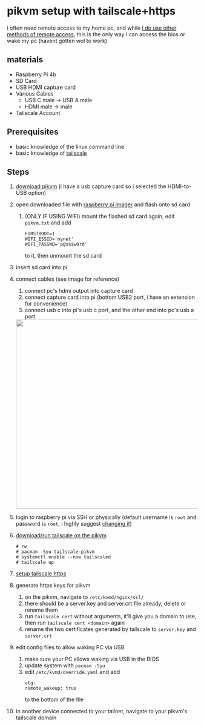 # pikvm setup with tailscale+https
i often need remote access to my home pc, and while [i do use other methods of remote access](./README.md), this is the only way i can access the bios or wake my pc (havent gotten wol to work)

## materials
- Raspberry Pi 4b
- SD Card
- USB HDMI capture card
- Various Cables
  - USB C male -> USB A male
  - HDMI male -> male
- Tailscale Account

## Prerequisites
- basic knowledge of the linux command line
- basic knowledge of [tailscale](https://tailscale.com/kb/start/)

## Steps
1. [download pikvm](https://pikvm.org/download/) (i have a usb capture card so i selected the HDMI-to-USB option)
2. open downloaded file with [raspberry pi imager](https://www.raspberrypi.com/software/) and flash onto sd card
   1. (ONLY IF USING WIFI) mount the flashed sd card again, edit `pikvm.txt` and add 
      ```
      FIRSTBOOT=1
      WIFI_ESSID='mynet'
      WIFI_PASSWD='p@s$$w0rd'
      ```
      to it, then unmount the sd card 
3. insert sd card into pi
4. connect cables (see image for reference)
   1. connect pc's hdmi output into capture card
   2. connect capture card into pi (bottom USB2 port, i have an extension for convenience)
   3. connect usb c into pi's usb c port, and the other end into pc's usb a port
   <img src="./media/pikvm.jpg" height="500">
5. login to raspberry pi via SSH or physically (default username is `root` and password is `root`, i highly suggest [changing it](https://docs.pikvm.org/first_steps/#first-power-on))
6. [download/run tailscale on the pikvm](https://docs.pikvm.org/tailscale/)
   ```
   # rw
   # pacman -Syu tailscale-pikvm
   # systemctl enable --now tailscaled
   # tailscale up
   ```
7. [setup tailscale https](https://tailscale.com/kb/1153/enabling-https/)
8. generate https keys for pikvm
   1. on the pikvm, navigate to `/etc/kvmd/nginx/ssl/`
   2. there should be a server.key and server.crt file already, delete or rename them
   3. run `tailscale cert` without arguments, it'll give you a domain to use, then run `tailscale cert <domain>` again
   4. rename the two certificates generated by tailscale to `server.key` and `server.crt`
9. edit config files to allow waking PC via USB
   1.  make sure your PC allows waking via USB in the BIOS
   2.  update system with `pacman -Syu`
   3.  edit `/etc/kvmd/override.yaml` and add
        ```
        otg:
        remote_wakeup: true
        ```
        to the bottom of the file

10. in another device connected to your tailnet, navigate to your pikvm's tailscale domain